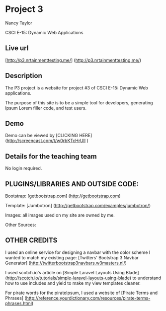 # Project 3

Nancy Taylor

CSCI E-15:  Dynamic Web Applications

## Live url

[http://p3.nrtainmenttesting.me/]  (http://p3.nrtainmenttesting.me/)


## Description

The P3 project is a website for project #3 of CSCI E-15: Dynamic Web applications.

The purpose of this site is to be a simple tool for developers, generating Ipsum Lorem filler code, and test users.

## Demo

Demo can be viewed by [CLICKING HERE]  (http://screencast.com/t/w0rbKTcHrUlI
)
## Details for the teaching team

No login required.



## PLUGINS/LIBRARIES AND OUTSIDE CODE:

Bootstrap:  [getbootstrap.com] (http://getbootstrap.com)

Template:  [Jumbotron] (http://getbootstrap.com/examples/jumbotron/)


Images:  all images used on my site are owned by me.

Other Sources:





## OTHER CREDITS

I used an online service for designing a navbar with the color scheme I wanted to match my existing page:  [Twitters' Bootstrap 3 Navbar Generator] (http://twitterbootstrap3navbars.w3masters.nl/)

I used scotch.io's article on [Simple Laravel Layouts Using Blade]  (http://scotch.io/tutorials/simple-laravel-layouts-using-blade) to understand how to use includes and yield to make my view templates cleaner.

For pirate words for the pirateIpsum, I used a website of [Pirate Terms and Phrases] (http://reference.yourdictionary.com/resources/pirate-terms-phrases.html)









